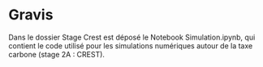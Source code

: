 # Gravis

Dans le dossier Stage Crest est déposé le Notebook Simulation.ipynb, qui contient le code utilisé pour les simulations numériques autour de la taxe carbone (stage 2A : CREST).
